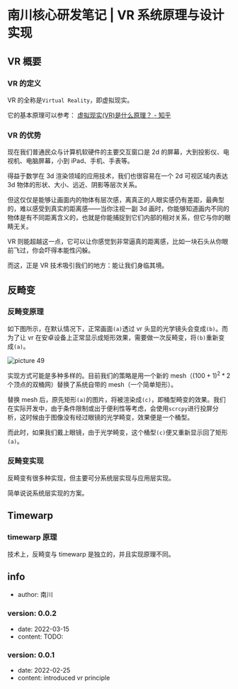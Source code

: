 # 南川核心研发笔记 | VR 系统原理与设计实现

## VR 概要

### VR 的定义

VR 的全称是`Virtual Reality`，即虚拟现实。

它的基本原理可以参考： [虚拟现实(VR)是什么原理？ - 知乎](https://zhuanlan.zhihu.com/p/30192848)

### VR 的优势

现在我们普通民众与计算机软硬件的主要交互窗口是 2d 的屏幕，大到投影仪、电视机、电脑屏幕，小到 iPad、手机、手表等。

得益于数学在 3d 渲染领域的应用技术，我们也很容易在一个 2d 可视区域内表达 3d 物体的形状、大小、远近、阴影等层次关系。

但这仅仅是能够让画面内的物体有层次感，离真正的人眼实感仍有差距，最典型的，难以感受到真实的距离感——当你注视一副 3d 画时，你能够知道画内不同的物体是有不同距离含义的，也就是你能捕捉到它们内部的相对关系，但它与你的眼睛无关。

VR 则能超越这一点，它可以让你感觉到非常逼真的距离感，比如一块石头从你眼前飞过，你会吓得本能性闪躲。

而这，正是 VR 技术吸引我们的地方：能让我们身临其境。

## 反畸变

### 反畸变原理

如下图所示，在默认情况下，正常画面`(a)`透过 vr 头显的光学镜头会变成`(b)`。而为了让 vr 在安卓设备上正常显示成矩形效果，需要做一次反畸变，将`(b)`重新变成`(a)`。

<img alt="picture 49" src="https://mark-vue-oss.oss-cn-hangzhou.aliyuncs.com/arpara-vr-logic-1645798620190-6fbb799596db9af1f17bb19f02f03949f2c7fc1565b366ae4e029a9be53e310b.png" />

实现方式可能是多种多样的。目前我们的策略是用一个新的 mesh（$(100+1)^2*2$个顶点的双桶网）替换了系统自带的 mesh（一个简单矩形）。

替换 mesh 后，原先矩形`(a)`的图片，将被渲染成`(c)`，即桶型畸变的效果。我们在实际开发中，由于条件限制或出于便利性等考虑，会使用`scrcpy`进行投屏分析，这时候由于图像没有经过眼镜的光学畸变，效果便是一个桶型。

而此时，如果我们戴上眼镜，由于光学畸变，这个桶型`(c)`便又重新显示回了矩形`(a)`。

### 反畸变实现

反畸变有很多种实现，但主要可分系统层实现与应用层实现。

简单说说系统层实现的方案。

## Timewarp

### timewarp 原理

技术上，反畸变与 timewarp 是独立的，并且实现原理不同。

## info

- author: 南川

### version: 0.0.2

- date: 2022-03-15
- content: TODO:

### version: 0.0.1

- date: 2022-02-25
- content: introduced vr principle
